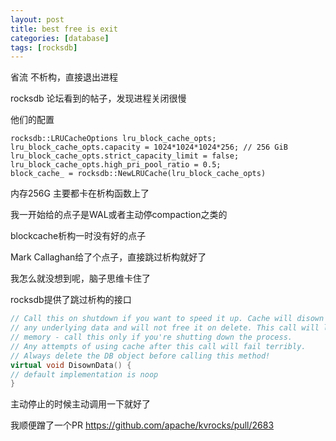 ```yaml
---
layout: post
title: best free is exit
categories: [database]
tags: [rocksdb]
---
```


省流 不析构，直接退出进程

<!-- more -->


rocksdb 论坛看到的帖子，发现进程关闭很慢

他们的配置

```cpps
rocksdb::LRUCacheOptions lru_block_cache_opts;
lru_block_cache_opts.capacity = 1024*1024*1024*256; // 256 GiB
lru_block_cache_opts.strict_capacity_limit = false;
lru_block_cache_opts.high_pri_pool_ratio = 0.5;
block_cache_ = rocksdb::NewLRUCache(lru_block_cache_opts)
```

内存256G 主要都卡在析构函数上了

我一开始给的点子是WAL或者主动停compaction之类的

blockcache析构一时没有好的点子

Mark Callaghan给了个点子，直接跳过析构就好了

我怎么就没想到呢，脑子思维卡住了


rocksdb提供了跳过析构的接口


```cpp
// Call this on shutdown if you want to speed it up. Cache will disown
// any underlying data and will not free it on delete. This call will leak
// memory - call this only if you're shutting down the process.
// Any attempts of using cache after this call will fail terribly.
// Always delete the DB object before calling this method!
virtual void DisownData() {
// default implementation is noop
}
```

主动停止的时候主动调用一下就好了

我顺便蹭了一个PR https://github.com/apache/kvrocks/pull/2683


